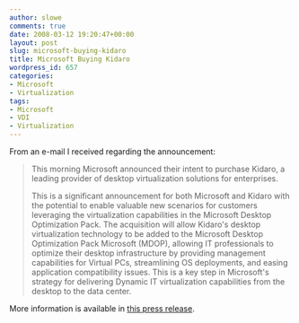 ```yaml
---
author: slowe
comments: true
date: 2008-03-12 19:20:47+00:00
layout: post
slug: microsoft-buying-kidaro
title: Microsoft Buying Kidaro
wordpress_id: 657
categories:
- Microsoft
- Virtualization
tags:
- Microsoft
- VDI
- Virtualization
---
```


From an e-mail I received regarding the announcement:

>This morning Microsoft announced their intent to purchase Kidaro, a leading provider of desktop virtualization solutions for enterprises.
>
>This is a significant announcement for both Microsoft and Kidaro with the potential to enable valuable new scenarios for customers leveraging the virtualization capabilities in the Microsoft Desktop Optimization Pack.  The acquisition will allow Kidaro's desktop virtualization technology to be added to the Microsoft Desktop Optimization Pack Microsoft (MDOP), allowing IT professionals to optimize their desktop infrastructure by providing management capabilities for Virtual PCs, streamlining OS deployments, and easing application compatibility issues. This is a key step in Microsoft's strategy for delivering Dynamic IT virtualization capabilities from the desktop to the data center.

More information is available in [this press release](http://www.microsoft.com/Presspass/press/2008/mar08/03-12ExpandVirtualizationPR.mspx).

